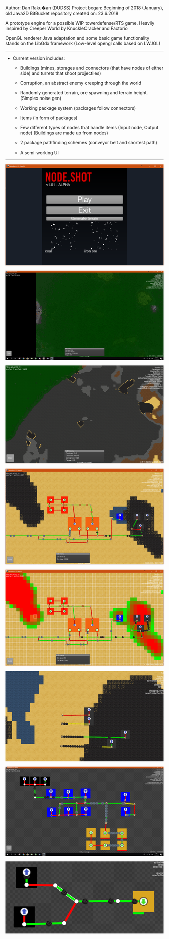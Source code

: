 Author: Dan Raku�an (DUDSS) Project began: Beginning of 2018 (January), old Java2D BitBucket repository created on: 23.6.2018


A prototype engine for a possible WIP towerdefense/RTS game.
Heavily inspired by Creeper World by KnuckleCracker and Factorio

OpenGL renderer Java adaptation and some basic game functionality stands on the LibGdx framework (Low-level opengl calls based on LWJGL)

* * *
* Current version includes:
	* Buildings (mines, storages and connectors (that have nodes of either side) and turrets that shoot projectiles)
	
	* Corruption, an abstract enemy creeping through the world

	* Randomly generated terrain, ore spawning and terrain height. (Simplex noise gen)

	* Working package system (packages follow connectors)
		
	* Items (in form of packages)
	
	* Few different types of nodes that handle items (Input node, Output node) (Buildings are made up from nodes)
	
	* 2 package pathfinding schemes (conveyor belt and shortest path)

	* A semi-working UI

* * *

![intro](img/intro.PNG)

![multilevel corruption](img/firstrealmultilevelcreepimplementation.PNG)

![terrain](img/artokey.PNG)

![screen2](img/scr2.PNG)

![screen1](img/scr1.PNG)

![different production rates](img/differentproductionrates.PNG)

![buildings](img/nodeshotscreen101.PNG)

![connections](img/idk.PNG)